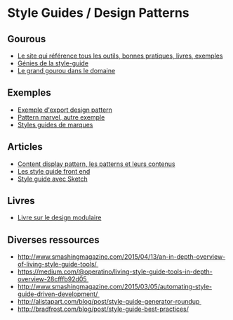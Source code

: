 # Style Guides / Design Patterns



## Gourous
- [Le site qui référence tous les outils, bonnes pratiques, livres, exemples]( http://styleguides.io/)
- [Génies de la style-guide](http://patternlab.io/)
- [Le grand gourou dans le domaine](http://bradfrost.com/)

## Exemples
- [Exemple d'export design pattern](http://rizzo.lonelyplanet.com/styleguide/ui-components/cards)
- [Pattern marvel, autre exemple](https://marvelapp.com/styleguide/overview/introduction)
- [Styles guides de marques](http://saijogeorge.com/brand-style-guide-examples/)

## Articles
- [Content display pattern, les patterns et leurs contenus](http://danielmall.com/articles/content-display-patterns/)
- [Les style guide front end](https://24ways.org/2011/front-end-style-guides/)
- [Style guide avec Sketch](https://speckyboy.com/2016/03/21/consistency-please-style-guides-sketch/)

## Livres
- [Livre sur le design modulaire](http://www.amazon.com/Modular-Web-Design-Components-Documentation-ebook/dp/B003FJ64EE/ref=mt_kindle?_encoding=UTF8&me=)


## Diverses ressources
- http://www.smashingmagazine.com/2015/04/13/an-in-depth-overview-of-living-style-guide-tools/ 
- https://medium.com/@operatino/living-style-guide-tools-in-depth-overview-28cfffb92d05 
- http://www.smashingmagazine.com/2015/03/05/automating-style-guide-driven-development/ 
- http://alistapart.com/blog/post/style-guide-generator-roundup 
- http://bradfrost.com/blog/post/style-guide-best-practices/

